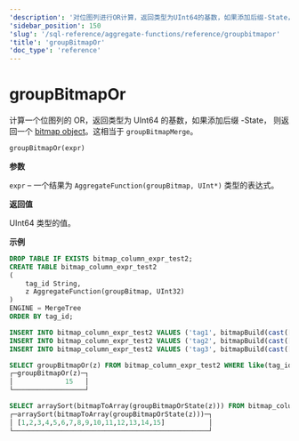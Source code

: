 ```yaml
---
'description': '对位图列进行OR计算，返回类型为UInt64的基数，如果添加后缀-State，则返回一个位图对象。这等同于`groupBitmapMerge`。'
'sidebar_position': 150
'slug': '/sql-reference/aggregate-functions/reference/groupbitmapor'
'title': 'groupBitmapOr'
'doc_type': 'reference'
---
```



# groupBitmapOr

计算一个位图列的 OR，返回类型为 UInt64 的基数，如果添加后缀 -State， 则返回一个 [bitmap object](../../../sql-reference/functions/bitmap-functions.md)。这相当于 `groupBitmapMerge`。

```sql
groupBitmapOr(expr)
```

**参数**

`expr` – 一个结果为 `AggregateFunction(groupBitmap, UInt*)` 类型的表达式。

**返回值**

UInt64 类型的值。

**示例**

```sql
DROP TABLE IF EXISTS bitmap_column_expr_test2;
CREATE TABLE bitmap_column_expr_test2
(
    tag_id String,
    z AggregateFunction(groupBitmap, UInt32)
)
ENGINE = MergeTree
ORDER BY tag_id;

INSERT INTO bitmap_column_expr_test2 VALUES ('tag1', bitmapBuild(cast([1,2,3,4,5,6,7,8,9,10] AS Array(UInt32))));
INSERT INTO bitmap_column_expr_test2 VALUES ('tag2', bitmapBuild(cast([6,7,8,9,10,11,12,13,14,15] AS Array(UInt32))));
INSERT INTO bitmap_column_expr_test2 VALUES ('tag3', bitmapBuild(cast([2,4,6,8,10,12] AS Array(UInt32))));

SELECT groupBitmapOr(z) FROM bitmap_column_expr_test2 WHERE like(tag_id, 'tag%');
┌─groupBitmapOr(z)─┐
│             15   │
└──────────────────┘

SELECT arraySort(bitmapToArray(groupBitmapOrState(z))) FROM bitmap_column_expr_test2 WHERE like(tag_id, 'tag%');
┌─arraySort(bitmapToArray(groupBitmapOrState(z)))─┐
│ [1,2,3,4,5,6,7,8,9,10,11,12,13,14,15]           │
└─────────────────────────────────────────────────┘
```
